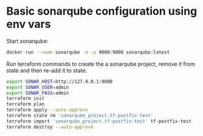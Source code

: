 # Basic sonarqube configuration using env vars 
Start sonarqube:

```sh
docker run --name sonarqube -d -p 9000:9000 sonarqube:latest
```

Run terraform commands to create the a sonarqube project, remove it from state and then re-add it to state.

```sh
export SONAR_HOST=http://127.0.0.1:9000
export SONAR_USER=admin
export SONAR_PASS=admin
terraform init
terraform plan
terraform apply --auto-approve
terraform state rm 'sonarqube_project.tf-postfix-test'
terraform import 'sonarqube_project.tf-postfix-test' tf-postfix-test
terraform destroy --auto-approve
```